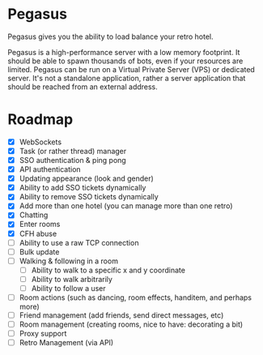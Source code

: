 # Pegasus
Pegasus gives you the ability to load balance your retro hotel.

Pegasus is a high-performance server with a low memory footprint. It should be able to spawn thousands of bots, even
if your resources are limited. Pegasus can be run on a Virtual Private Server (VPS) or dedicated server. 
It's not a standalone application, rather a server application that should be reached from an external address.

# Roadmap
- [X] WebSockets
- [X] Task (or rather thread) manager
- [X] SSO authentication & ping pong
- [X] API authentication
- [X] Updating appearance (look and gender)
- [X] Ability to add SSO tickets dynamically
- [X] Ability to remove SSO tickets dynamically
- [X] Add more than one hotel (you can manage more than one retro)
- [X] Chatting
- [X] Enter rooms
- [X] CFH abuse
- [ ] Ability to use a raw TCP connection
- [ ] Bulk update
- [ ] Walking & following in a room
  - [ ] Ability to walk to a specific x and y coordinate
  - [ ] Ability to walk arbitrarily
  - [ ] Ability to follow a user
- [ ] Room actions (such as dancing, room effects, handitem, and perhaps more)
- [ ] Friend management (add friends, send direct messages, etc)
- [ ] Room management (creating rooms, nice to have: decorating a bit)
- [ ] Proxy support
- [ ] Retro Management (via API)